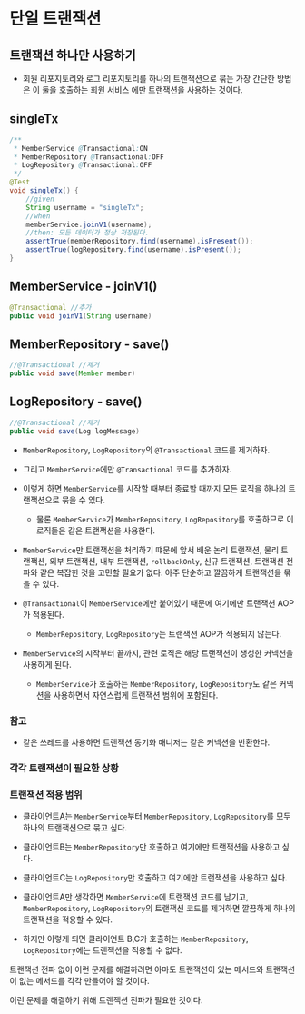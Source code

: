 # 단일 트랜잭션
## 트랜잭션 하나만 사용하기
- 회원 리포지토리와 로그 리포지토리를 하나의 트랜잭션으로 묶는 가장 간단한 방법은 이 둘을 호출하는 회원 서비스
에만 트랜잭션을 사용하는 것이다.

## singleTx
```java
/**
 * MemberService @Transactional:ON
 * MemberRepository @Transactional:OFF
 * LogRepository @Transactional:OFF
 */
@Test
void singleTx() {
    //given
    String username = "singleTx";
    //when
    memberService.joinV1(username);
    //then: 모든 데이터가 정상 저장된다.
    assertTrue(memberRepository.find(username).isPresent());
    assertTrue(logRepository.find(username).isPresent());
}
```
## MemberService - joinV1()
```java
@Transactional //추가
public void joinV1(String username)
```
## MemberRepository - save()
```java
//@Transactional //제거
public void save(Member member)
```
## LogRepository - save()
```java
//@Transactional //제거
public void save(Log logMessage)
```
- `MemberRepository`, `LogRepository`의 `@Transactional` 코드를 제거하자.
- 그리고 `MemberService`에만 `@Transactional` 코드를 추가하자.

- 이렇게 하면 `MemberService`를 시작할 때부터 종료할 때까지 모든 로직을 하나의 트랜잭션으로 
  묶을 수 있다.
  - 물론 `MemberService`가 `MemberRepository`, `LogRepository`를 호출하므로 이 로직들은
    같은 트랜잭션을 사용한다.
- `MemberService`만 트랜잭션을 처리하기 떄문에 앞서 배운 논리 트랜잭션, 물리 트랜잭션, 외부 트랜잭션,
내부 트랜잭션, `rollbackOnly`, 신규 트랜잭션, 트랜잭션 전파와 같은 복잡한 것을 고민할 필요가 없다.
아주 단순하고 깔끔하게 트랜잭션을 묶을 수 있다.


- `@Transactional`이 `MemberService`에만 붙어있기 때문에 여기에만 트랜잭션 AOP가 적용된다.
  - `MemberRepository`, `LogRepository`는 트랜잭션 AOP가 적용되지 않는다.
- `MemberService`의 시작부터 끝까지, 관련 로직은 해당 트랜잭션이 생성한 커넥션을 사용하게 된다.
  - `MemberService`가 호출하는 `MemberRepository`, `LogRepository`도 같은 커넥션을
    사용하면서 자연스럽게 트랜잭션 범위에 포함된다.

### 참고
- 같은 쓰레드를 사용하면 트랜잭션 동기화 매니저는 같은 커넥션을 반환한다.

### 각각 트랜잭션이 필요한 상황
### 트랜잭션 적용 범위
- 클라이언트A는 `MemberService`부터 `MemberRepository`, `LogRepository`를 모두 하나의
트랜잭션으로 묶고 싶다.
- 클라이언트B는 `MemberRepository`만 호출하고 여기에만 트랜잭션을 사용하고 싶다.
- 클라이언트C는 `LogRepository`만 호출하고 여기에만 트랜잭션을 사용하고 싶다.


- 클라이언트A만 생각하면 `MemberService`에 트랜잭션 코드를 남기고, `MemberRepository`,
`LogRepository`의 트랜잭션 코드를 제거하면 깔끔하게 하나의 트랜잭션을 적용할 수 있다.
- 하지만 이렇게 되면 클라이언트 B,C가 호출하는 `MemberRepository`, `LogRepository`에는
트랜잭션을 적용할 수 없다.

트랜잭션 전파 없이 이런 문제를 해결하려면 아마도 트랜잭션이 있는 메서드와 트랜잭션이 없는 메서드를 각각
만들어야 할 것이다.

이런 문제를 해결하기 위해 트랜잭션 전파가 필요한 것이다.

